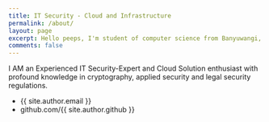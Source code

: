 ```yaml
---
title: IT Security - Cloud and Infrastructure
permalink: /about/
layout: page
excerpt: Hello peeps, I'm student of computer science from Banyuwangi, living in Jogjakarta. This blog for documentation about my programming journey, running on jekyll, hosting on netlify and using my own simple theme.
comments: false
---
```


I AM an Experienced IT Security-Expert and Cloud Solution enthusiast with profound knowledge in cryptography, applied security and legal security regulations.

- {{ site.author.email }}
- github.com/{{ site.author.github }}

